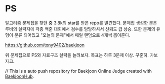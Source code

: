 # PS

알고리즘 문제집을 찾던 중 3.8k의 star를 받은 repo를 발견했다.
문제집 생성한 분은 루비의 실력자에 각종 백준 대회에서 검수를 담당하셔서 신뢰도 급 상승.
또한 문제의 유형이 분류 되어있고 "오늘의 문제"에서 매일 랜덤으로 4개씩 뽑아준다.

https://github.com/tony9402/baekjoon

위 문제집으로 PS와 자료구조 실력을 늘려보자.
목표는 하루 3문제 이상. 꾸준히.
가보자고.

// This is a auto push repository for Baekjoon Online Judge created with [BaekjoonHub](https://github.com/BaekjoonHub/BaekjoonHub).
